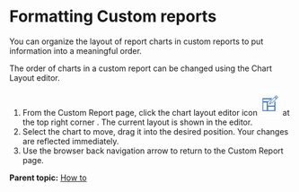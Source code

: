 # Formatting Custom reports

You can organize the layout of report charts in custom reports to put information into a meaningful order.

The order of charts in a custom report can be changed using the Chart Layout editor.

1.   From the Custom Report page, click the chart layout editor icon ![chart layout editor icon](../images/icon_chartlayouteditor.jpg) at the top right corner . The current layout is shown in the editor.
2.   Select the chart to move, drag it into the desired position. Your changes are reflected immediately.
3.   Use the browser back navigation arrow to return to the Custom Report page. 

**Parent topic:** [How to](../../com.uvelocity.doc/topics/c_node_howto.md)

